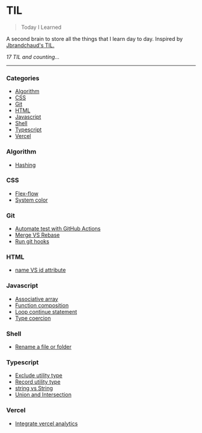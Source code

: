 # TIL

> Today I Learned

A second brain to store all the things that I learn day to day. Inspired by [Jbrandchaud's TIL.](https://github.com/jbranchaud/til)

_17 TIL and counting..._

---

### Categories

- [Algorithm](#algorithm)
- [CSS](#css)
- [Git](#git)
- [HTML](#html)
- [Javascript](#javascript)
- [Shell](#shell)
- [Typescript](#typescript)
- [Vercel](#vercel)

### Algorithm

- [Hashing](algorithm/hashing.md)

### CSS

- [Flex-flow](css/flex-flow.md)
- [System color](css/system-color.md)

### Git

- [Automate test with GitHub Actions](git/automate-test-with-github-actions.md)
- [Merge VS Rebase](git/merge-vs-rebase.md)
- [Run git hooks](git/run-git-hooks.md)

### HTML

- [name VS id attribute](html/name-vs-id-attribute.md)

### Javascript

- [Associative array](javascript/associative-array.md)
- [Function composition](javascript/function-composition.md)
- [Loop continue statement](javascript/loop-continue-statement.md)
- [Type coercion](javascript/type-coercion.md)

### Shell

- [Rename a file or folder](shell/rename-file-folder.md)

### Typescript

- [Exclude utility type](typescript/exclude-utility-type.md)
- [Record utility type](typescript/record-utility-type.md)
- [string vs String](typescript/string-vs-String.md)
- [Union and Intersection](typescript/union-and-intersetion.md)

### Vercel

- [Integrate vercel analytics](vercel/integrate-vercel-analytics.md)
